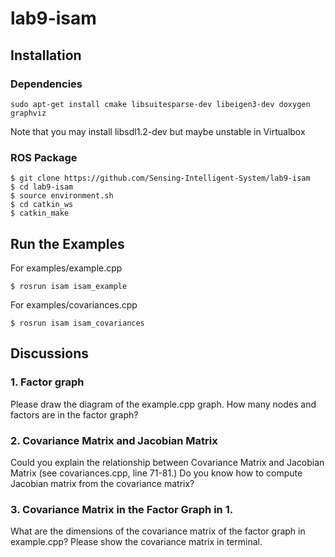 # lab9-isam

## Installation

### Dependencies

```
sudo apt-get install cmake libsuitesparse-dev libeigen3-dev doxygen graphviz

```

Note that you may install libsdl1.2-dev but maybe unstable in Virtualbox

### ROS Package

```
$ git clone https://github.com/Sensing-Intelligent-System/lab9-isam
$ cd lab9-isam
$ source environment.sh
$ cd catkin_ws
$ catkin_make
```

## Run the Examples

For examples/example.cpp
```
$ rosrun isam isam_example
```

For examples/covariances.cpp
```
$ rosrun isam isam_covariances
```

## Discussions

### 1. Factor graph

Please draw the diagram of the example.cpp graph. How many nodes and factors are in the factor graph?

### 2. Covariance Matrix and Jacobian Matrix

Could you explain the relationship between Covariance Matrix and Jacobian Matrix (see covariances.cpp, line 71-81.) Do you know how to compute Jacobian matrix from the covariance matrix?

### 3. Covariance Matrix in the Factor Graph in 1.

What are the dimensions of the covariance matrix of the factor graph in example.cpp? Please show the covariance matrix in terminal.





